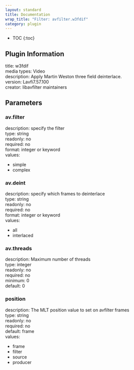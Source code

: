 ```yaml
---
layout: standard
title: Documentation
wrap_title: "Filter: avfilter.w3fdif"
category: plugin
---
```

* TOC
{:toc}

## Plugin Information

title: w3fdif  
media types:
Video  
description: Apply Martin Weston three field deinterlace.  
version: Lavfi7.57.100  
creator: libavfilter maintainers  

## Parameters

### av.filter

  
description:
specify the filter  
type: string  
readonly: no  
required: no  
format: integer or keyword  
values:  

* simple
* complex

### av.deint

  
description:
specify which frames to deinterlace  
type: string  
readonly: no  
required: no  
format: integer or keyword  
values:  

* all
* interlaced

### av.threads

  
description:
Maximum number of threads  
type: integer  
readonly: no  
required: no  
minimum: 0  
default: 0  

### position

  
description:
The MLT position value to set on avfilter frames  
type: string  
readonly: no  
required: no  
default: frame  
values:  

* frame
* filter
* source
* producer

